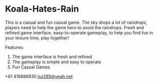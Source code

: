 # Koala-Hates-Rain

This is a casual and fun casual game. The sky drops a lot of raindrops, players need to help the game hero to avoid the raindrops. Fresh and refined game interface, easy-to-operate gameplay, to help you find fun in your leisure time, play together!

Features:
1. The game interface is fresh and refined
2. The gameplay is simple and easy to operate
3. Fun Casual Games

+61 416888830  jiul285@yeah.net
